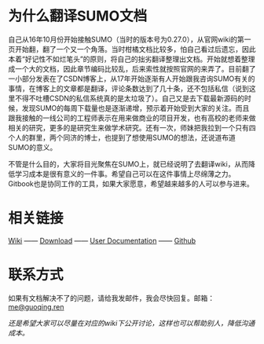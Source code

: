 # 为什么翻译SUMO文档

自己从16年10月份开始接触SUMO（当时的版本号为0.27.0），从官网wiki的第一页开始翻，翻了一个又一个角落。当时柑橘文档比较多，怕自己看过后遗忘，因此本着“好记性不如烂笔头”的原则，将自己的拙劣翻译整理出文档。开始就想着整理成一个大的文档，因此章节编码比较乱，后来索性就按照官网的来弄了。目前翻了一小部分发表在了CSDN博客上，从17年开始逐渐有人开始跟我咨询SUMO有关的事情，在博客上的文章都是翻译，评论条数达到了几十条，还不包括私信（说到这里不得不吐槽CSDN的私信系统真的是太垃圾了）。自己又是去下载最新源码的时候，发现SUMO的每周下载量也是逐渐递增，预示着开始受到大家的关注。而且跟我接触的一线公司的工程师表示在用来做商业的项目开发，也有高校的老师来做相关的研究，更多的是研究生来做学术研究。还有一次，师妹把我拉到一个只有四个人的群里，两个同济的博士，也提到了想使用SUMO的想法，还说道布道SUMO的意义。

不管是什么目的，大家将目光聚焦在SUMO上，就已经说明了去翻译wiki，从而降低学习成本是很有意义的一件事。希望自己可以在这件事情上尽绵薄之力。Gitbook也是协同工作的工具，如果大家愿意，希望越来越多的人可以参与进来。

# 相关链接

[Wiki](http://sumo.dlr.de/wiki/Simulation_of_Urban_MObility_-_Wiki) —— [Download](https://sourceforge.net/projects/sumo/files/sumo/) —— [User Documentation](http://sumo.dlr.de/wiki/SUMO_User_Documentation) —— [Github](https://github.com/DLR-TS/sumo)

# 联系方式

如果有文档解决不了的问题，请给我发邮件，我会尽快回复。邮箱：me@guoqing.ren

_还是希望大家可以尽量在对应的wiki下公开讨论，这样也可以帮助别人，降低沟通成本。_

